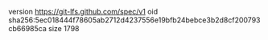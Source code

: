version https://git-lfs.github.com/spec/v1
oid sha256:5ec018444f78605ab2712d4237556e19bfb24bebce3b2d8cf200793cb66985ca
size 1798
